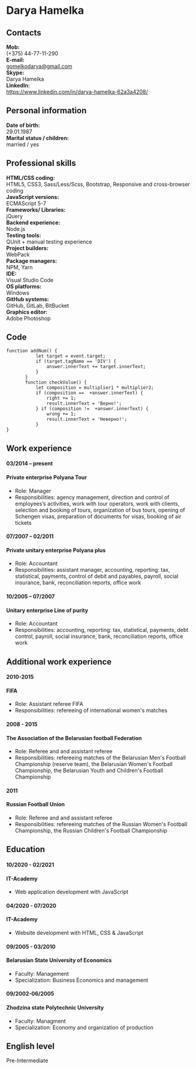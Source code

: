 # Darya Hamelka
## Сontacts
**Mob:**  
(+375) 44-77-11-290  
**E-mail:**  
gomelkodarya@gmail.com  
**Skype:**  
Darya Hamelka  
**LinkedIn:**  
https://www.linkedin.com/in/darya-hamelka-62a3a4208/  
## Personal information
**Date of birth:**  
29.01.1987  
**Marital status / children:**  
married / yes  
## Professional skills
**HTML/CSS coding:**  
HTML5, CSS3, Sass/Less/Scss, Bootstrap, Responsive and cross-browser coding  
**JavaScript versions:**  
ECMAScript 5-7  
**Frameworks/ Libraries:**  
jQuery  
**Backend experience:**  
Node.js  
**Testing tools:**  
QUnit + manual testing experience  
**Project builders:**  
WebPack  
**Package managers:**  
NPM, Yarn  
**IDE:**  
Visual Studio Code  
**OS platforms:**  
Windows  
**GitHub systems:**  
GitHub, GitLab, BitBucket  
**Graphics editor:**  
Adobe Photoshop  
## Code
```
function addNum() {
           let target = event.target;
           if (target.tagName == 'DIV') {
               answer.innerText += target.innerText;        
           }
       }
       function checkValue() {
           let composition = multiplier1 * multiplier2; 
           if (composition ==  +answer.innerText) {  
               right += 1;
               result.innerText = 'Верно!'; 
           } if (composition !=  +answer.innerText) {
               wrong += 1;
               result.innerText = 'Неверно!'; 
           } 
}
```
## Work experience
#### 03/2014 – present
#### Private enterprise Polyana Tour
 * Role:	Manager
 * Responsibilities: agency management, direction and control of employees’s activities, work with tour operators, work with clients, selection and booking of tours, organization of bus tours, opening of Schengen visas, preparation of documents for visas, booking of air tickets
#### 07/2007 – 02/2011
#### Private unitary enterprise Polyana plus
 * Role:	Accountant
 * Responsibilities:	assistant manager, accounting, reporting: tax, statistical, payments, control of debit and payables, payroll, social insurance, bank, reconciliation reports, office work
#### 10/2005 – 07/2007
#### Unitary enterprise Line of purity 
 * Role:	Accountant
 * Responsibilities:	accounting, reporting: tax, statistical, payments, debt control, payroll, social insurance, bank, reconciliation reports, office work
## Additional work experience 
#### 2010-2015
#### FIFA
 * Role:	Assistant referee FIFA
 * Responsibilities:	refereeing of international women's matches
#### 2008 - 2015
#### The Association of the Belarusian football Federation
 * Role:	Referee and and assistant referee
 * Responsibilities:	refereeing matches of the Belarusian Men's Football Championship (reserve team), the Belarusian Women's Football Championship, the Belarusian Youth and Children's Football Championship
#### 2011
#### Russian Football Union
 * Role:	Referee and and assistant referee
 * Responsibilities:	refereeing matches of the Russian Women's Football Championship, the Russian Children's Football Championship
## Education
#### 10/2020 - 02/2021
#### IT-Academy
 * Web application development with JavaScript
#### 04/2020 - 07/2020
#### IT-Academy	
 * Website development with HTML, CSS & JavaScript
#### 09/2005 - 03/2010
#### Belarusian State University of Economics	
 * Faculty: Management
 * Specialization: Business Economics and management
#### 09/2002-06/2005
#### Zhodzina state Polytechnic University	
 * Faculty: Managment
 * Specialization: Economy and organization of production
## English level
Pre-Intermediate
